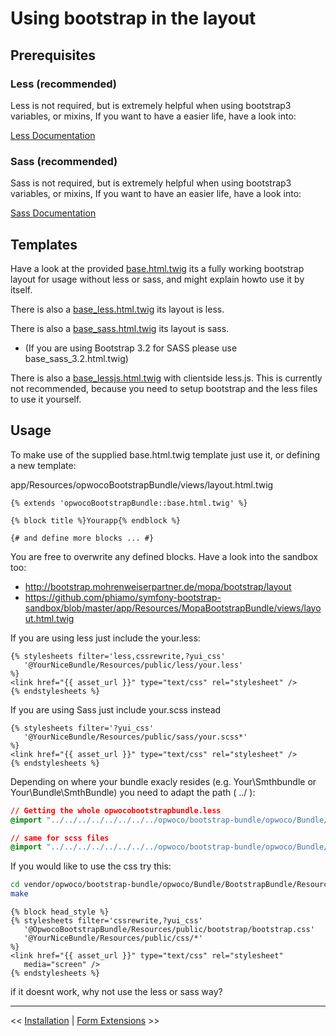 Using bootstrap in the layout
=============================

Prerequisites
-------------

### Less (recommended)

Less is not required, but is extremely helpful when using bootstrap3 variables, or mixins,
If you want to have a easier life, have a look into:

[Less Documentation](https://github.com/opwoco/BootstrapBundle/blob/master/Resources/doc/less-installation.md)

### Sass (recommended)

Sass is not required, but is extremely helpful when using bootstrap3 variables, or mixins,
If you want to have an easier life, have a look into:

[Sass Documentation](https://github.com/opwoco/BootstrapBundle/blob/master/Resources/doc/sass-configuration.md)

Templates
---------

Have a look at the provided [base.html.twig](https://github.com/opwoco/BootstrapBundle/blob/master/Resources/views/base.html.twig) its a fully working bootstrap layout for usage without less or sass, and might explain howto use it by itself.

There is also a [base_less.html.twig](https://github.com/opwoco/BootstrapBundle/blob/master/Resources/views/base_less.html.twig) its layout is less.

There is also a [base_sass.html.twig](https://github.com/opwoco/BootstrapBundle/blob/master/Resources/views/base_sass.html.twig) its layout is sass.
- (If you are using Bootstrap 3.2 for SASS please use base_sass_3.2.html.twig)

There is also a [base_lessjs.html.twig](https://github.com/opwoco/BootstrapBundle/blob/master/Resources/views/base_lessjs.html.twig) with clientside less.js. This is currently not recommended, because you need to setup bootstrap and the less files to use it yourself.

Usage
-----

To make use of the supplied base.html.twig template just use it, or
defining a new template:

app/Resources/opwocoBootstrapBundle/views/layout.html.twig

```jinja
{% extends 'opwocoBootstrapBundle::base.html.twig' %}

{% block title %}Yourapp{% endblock %}

{# and define more blocks ... #}

```

You are free to overwrite any defined blocks.
Have a look into the sandbox too:

 * http://bootstrap.mohrenweiserpartner.de/mopa/bootstrap/layout
 * https://github.com/phiamo/symfony-bootstrap-sandbox/blob/master/app/Resources/MopaBootstrapBundle/views/layout.html.twig

If you are using less just include the your.less:

``` jinja
{% stylesheets filter='less,cssrewrite,?yui_css'
   '@YourNiceBundle/Resources/public/less/your.less'
%}
<link href="{{ asset_url }}" type="text/css" rel="stylesheet" />
{% endstylesheets %}
```

If you are using Sass just include your.scss instead

``` jinja
{% stylesheets filter='?yui_css'
   '@YourNiceBundle/Resources/public/sass/your.scss*'
%}
<link href="{{ asset_url }}" type="text/css" rel="stylesheet" />
{% endstylesheets %}
```

Depending on where your bundle exacly resides (e.g. Your\Smthbundle or Your\Bundle\SmthBundle)
you need to adapt the path ( ../ ):

``` css
// Getting the whole opwocobootstrapbundle.less
@import "../../../../../../../../opwoco/bootstrap-bundle/opwoco/Bundle/BootstrapBundle/Resources/public/less/opwocobootstrapbundle.less";

// same for scss files
@import "../../../../../../../../opwoco/bootstrap-bundle/opwoco/Bundle/BootstrapBundle/Resources/public/less/opwocobootstrapbundle.scss";

```

If you would like to use the css try this:

```bash
cd vendor/opwoco/bootstrap-bundle/opwoco/Bundle/BootstrapBundle/Resources/public/bootstrap
make
```

``` jinja
{% block head_style %}
{% stylesheets filter='cssrewrite,?yui_css'
   '@OpwocoBootstrapBundle/Resources/public/bootstrap/bootstrap.css'
   '@YourNiceBundle/Resources/public/css/*'
%}
<link href="{{ asset_url }}" type="text/css" rel="stylesheet"
   media="screen" />
{% endstylesheets %}
```

if it doesnt work, why not use the less or sass way?

---

<< [Installation](https://github.com/opwoco/BootstrapBundle/blob/master/Resources/doc/1-installation.md) | [Form Extensions](https://github.com/opwoco/BootstrapBundle/blob/master/Resources/doc/3-form-extension-templates.md) >>
